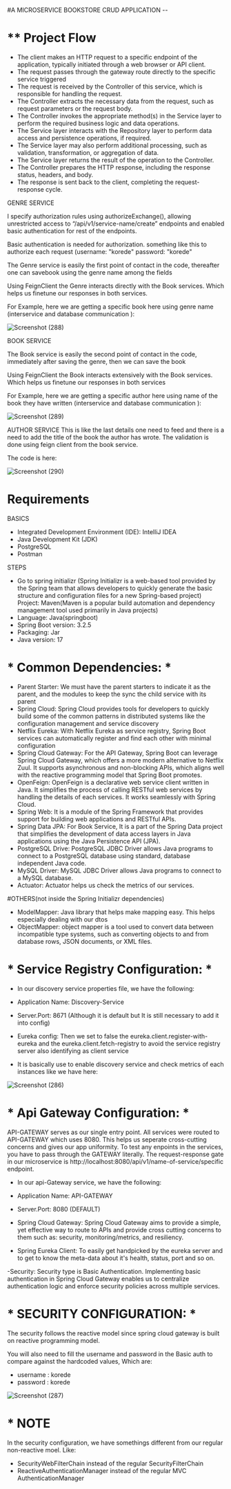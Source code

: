 
#A MICROSERVICE BOOKSTORE CRUD APPLICATION --

# ** Project Flow 
- The client makes an HTTP request to a specific endpoint of the application, typically initiated through a web browser or API client.
- The request passes through the gateway route directly to the specific service triggered
- The request is received by the Controller of this service, which is responsible for handling the request.
- The Controller extracts the necessary data from the request, such as request parameters or the request body.
- The Controller invokes the appropriate method(s) in the Service layer to perform the required business logic and data operations.
- The Service layer interacts with the Repository layer to perform data access and persistence operations, if required.
- The Service layer may also perform additional processing, such as validation, transformation, or aggregation of data.
- The Service layer returns the result of the operation to the Controller.
- The Controller prepares the HTTP response, including the response status, headers, and body.
- The response is sent back to the client, completing the request-response cycle.


GENRE SERVICE

I specify authorization rules using authorizeExchange(), allowing unrestricted access to “/api/v1/service-name/create” endpoints and enabled basic authentication for rest of the endpoints. 

Basic authentication is needed for authorization. something like this to authorize each request (username: "korede" password: "korede"

The Genre service is easily the first point of contact in the code, thereafter one can savebook using the genre name among the fields

Using FeignClient the Genre interacts directly with the Book services. Which helps us finetune our responses in both services.

For Example, here we are getting a specific book here using genre name (interservice and database communication ):

![Screenshot (288)](https://github.com/user-attachments/assets/1ee9daa0-1746-4093-a55e-4b4ba7bdf7f0)




BOOK SERVICE

The Book service is easily the second point of contact in the code, immediately after saving the genre, then we can save the book 

Using FeignClient the Book interacts extensively with the Book services. Which helps us finetune our responses in both services

For Example, here we are getting a specific author here using name of the book they have written (interservice and database communication ):

![Screenshot (289)](https://github.com/user-attachments/assets/7e0fe115-8947-41eb-ab00-c21a79b4e84b)


AUTHOR SERVICE
This is like the last details one need to feed and there is a need to add the title of the book the author has wrote. The validation is done using feign client from the book service.

The code is here:

![Screenshot (290)](https://github.com/user-attachments/assets/74cfa0d6-f30a-41ec-8adb-6e1464985f6e)


# **Requirements**

BASICS

- Integrated Development Environment (IDE): IntelliJ IDEA
- Java Development Kit (JDK)
- PostgreSQL
- Postman

STEPS

- Go to spring initializr (Spring Initializr is a web-based tool provided by the Spring team that allows developers to quickly generate the basic structure and configuration files for a new Spring-based project)
  Project: Maven(Maven is a popular build automation and dependency management tool used primarily in Java projects)
- Language: Java(springboot)
- Spring Boot version: 3.2.5
- Packaging: Jar
- Java version: 17

# *  Common Dependencies: *

- Parent Starter: We must have the parent starters to indicate it as the parent, and the modules to keep the sync the child service with its parent
- Spring Cloud: Spring Cloud provides tools for developers to quickly build some of the common patterns in distributed systems like the configuration management and service discovery
- Netflix Eureka: With Netflix Eureka as service registry,  Spring Boot services can automatically register and find each other with minimal configuration
- Spring Cloud Gateway: For the API Gateway, Spring Boot can leverage Spring Cloud Gateway, which offers a more modern alternative to Netflix Zuul. It supports asynchronous and non-blocking APIs, which aligns well with the reactive programming model that Spring Boot promotes.
- OpenFeign: OpenFeign is a declarative web service client written in Java. It simplifies the process of calling RESTful web services by handling the details of each services. It works seamlessly with Spring Cloud.
- Spring Web: It is a module of the Spring Framework that provides support for building web applications and RESTful APIs.
- Spring Data JPA: For Book Service, It is a part of the Spring Data project that simplifies the development of data access layers in Java applications using the Java Persistence API (JPA).
- PostgreSQL Drive: PostgreSQL JDBC Driver allows Java programs to connect to a PostgreSQL database using standard, database independent Java code.
- MySQL Driver: MySQL JDBC Driver allows Java programs to connect to a MySQL database.
- Actuator: Actuator helps us check the metrics of our services.

#OTHERS(not inside the Spring Initializr dependencies)
- ModelMapper: Java library that helps make mapping easy. This helps especially dealing with our dtos
- ObjectMapper: object mapper is a tool used to convert data between incompatible type systems, such as converting objects to and from database rows, JSON documents, or XML files.


# *  Service Registry Configuration: *
- In our discovery service properties file, we have the following:

- Application Name: Discovery-Service
- Server.Port: 8671  (Although it is default but It is still necessary to add it into config)
- Eureka config: Then we set to false the eureka.client.register-with-eureka and the eureka.client.fetch-registry to avoid the service registry server also identifying as client service

- It is basically use to enable discovery service and check metrics of each instances like we have here:

![Screenshot (286)](https://github.com/user-attachments/assets/37dd0ab7-91a6-4210-a73c-75bb9d63c000)


# *  Api Gateway Configuration: *

API-GATEWAY serves as our single entry point. All services were routed to API-GATEWAY which uses 8080. This helps us seperate cross-cutting concerns and gives our app uniformity. To test any enpoints in the services, you have to 
pass through the GATEWAY literally. The request-response gate in our microservice is http://localhost:8080/api/v1/name-of-service/specific endpoint.

- In our api-Gateway service, we have the following:

- Application Name: API-GATEWAY
- Server.Port: 8080 (DEFAULT)
- Spring Cloud Gateway: Spring Cloud Gateway aims to provide a simple, yet effective way to route to APIs and provide cross cutting concerns to them such as: security, monitoring/metrics, and resiliency.
- Spring Eureka Client: To easily get handpicked by the eureka server and to get to know the meta-data about it's health, status, port and so on.

-Security: Security type is Basic Authentication. Implementing basic authentication in Spring Cloud Gateway enables us to centralize authentication logic and enforce security policies across multiple services. 

# *  SECURITY CONFIGURATION: *

The security follows the reactive model since spring cloud gateway is built on reactive programming model. 

You will also need to fill the username and password in the Basic auth to compare against the hardcoded values, Which are:

 - username : korede
 - password : korede

![Screenshot (287)](https://github.com/user-attachments/assets/c9007d8b-f419-49c9-b1a7-d95a92482f2c)


# * NOTE 

In the security configuration, we have somethings different from our regular non-reactive moel. Like:

- SecurityWebFilterChain instead of the regular SecurityFilterChain
- ReactiveAuthenticationManager instead of the regular MVC AuthenticationManager

  










